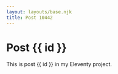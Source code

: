 ```yaml
---
layout: layouts/base.njk
title: Post 10442
---
```


# Post {{ id }}

This is post {{ id }} in my Eleventy project.
